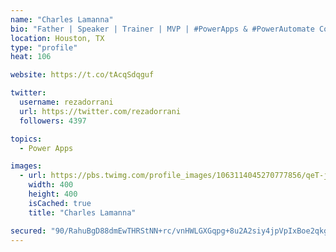 ```yaml
---
name: "Charles Lamanna"
bio: "Father | Speaker | Trainer | MVP | #PowerApps & #PowerAutomate Community Super User | YouTuber Right-pointing triangle http://youtube.com/c/rezadorrani | Learn - Share - Clockwise rightwards and leftwards open circle arrows"
location: Houston, TX
type: "profile"
heat: 106

website: https://t.co/tAcqSdqguf

twitter:
  username: rezadorrani
  url: https://twitter.com/rezadorrani
  followers: 4397

topics:
  - Power Apps

images:
  - url: https://pbs.twimg.com/profile_images/1063114045270777856/qeT-jpWr_400x400.jpg
    width: 400
    height: 400
    isCached: true
    title: "Charles Lamanna"

secured: "90/RahuBgD88dmEwTHRStNN+rc/vnHWLGXGqpg+8u2A2siy4jpVpIxBoe2qkgvs7aFQG6KPTqxBe/pRfowKtVzr/TXM4yacBV+u2g/hOBJr6Tf6hXQb5jDA7t9sU016V7PllExLXY7DXD+EL6M/X7G8cQlEybj5OQNZ0yzwIBfPGiR01TvkqP4b5gM6YYOVEuJu1wd9WDcX2+PEAGV5wb1SmBfIBmfinS4pJX9UJiuv3vaxC2+Dzdu5phJS/ppiQ6D4RFZhaSkKNaxR8h2go6N1hmYTyZf0LjVXUOXrSUZczmTQ/UuUCcMfGpgJAD/6lPa/z2L4Yq2eGtVfwDuREXzAhsu7qal1epPSWKmnvwRlc6KPbRGPjp7cGDVrEvKK4D6ReLzkTbRO63iZ+tX+35JO+ff2ZmMwFQsyvB2oLkr0=;RgcsrteNlM4wcDYjSg2TJw=="
---
```


